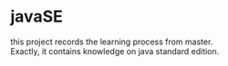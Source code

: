 # javaSE
this project records the learning process from master.<br>
Exactly, it contains knowledge on java standard edition.